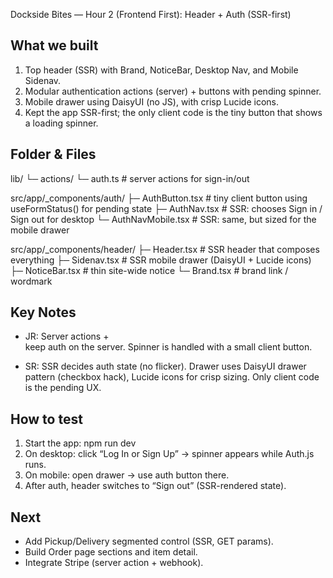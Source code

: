 Dockside Bites — Hour 2 (Frontend First): Header + Auth (SSR-first)

What we built
-------------
1) Top header (SSR) with Brand, NoticeBar, Desktop Nav, and Mobile Sidenav.
2) Modular authentication actions (server) + buttons with pending spinner.
3) Mobile drawer using DaisyUI (no JS), with crisp Lucide icons.
4) Kept the app SSR-first; the only client code is the tiny button that shows a loading spinner.

Folder & Files
--------------
lib/
└─ actions/
   └─ auth.ts                      # server actions for sign-in/out

src/app/_components/auth/
├─ AuthButton.tsx                  # tiny client button using useFormStatus() for pending state
├─ AuthNav.tsx                     # SSR: chooses Sign in / Sign out for desktop
└─ AuthNavMobile.tsx               # SSR: same, but sized for the mobile drawer

src/app/_components/header/
├─ Header.tsx                      # SSR header that composes everything
├─ Sidenav.tsx                     # SSR mobile drawer (DaisyUI + Lucide icons)
├─ NoticeBar.tsx                   # thin site-wide notice
└─ Brand.tsx                       # brand link / wordmark

Key Notes
---------
- JR: Server actions + <form> keep auth on the server. Spinner is handled with a small client button.
- SR: SSR decides auth state (no flicker). Drawer uses DaisyUI drawer pattern (checkbox hack), Lucide icons for crisp sizing. Only client code is the pending UX.

How to test
-----------
1) Start the app: npm run dev
2) On desktop: click “Log In or Sign Up” → spinner appears while Auth.js runs.
3) On mobile: open drawer → use auth button there.
4) After auth, header switches to “Sign out” (SSR-rendered state).

Next
----
- Add Pickup/Delivery segmented control (SSR, GET params).
- Build Order page sections and item detail.
- Integrate Stripe (server action + webhook).
